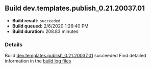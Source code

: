 ## Build dev.templates.publish_0.21.20037.01
- **Build result:** `succeeded`
- **Build queued:** 2/6/2020 1:26:40 PM
- **Build duration:** 208.83 minutes
### Details
Build [dev.templates.publish_0.21.20037.01](https://winappstudio.visualstudio.com/web/build.aspx?pcguid=a4ef43be-68ce-4195-a619-079b4d9834c2&builduri=vstfs%3a%2f%2f%2fBuild%2fBuild%2f32822) succeeded
Find detailed information in the [build log files]()
